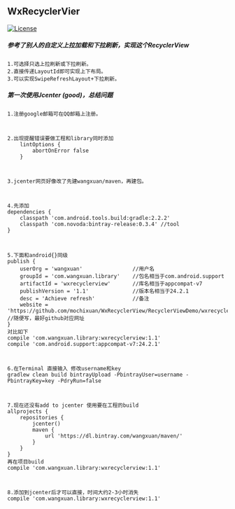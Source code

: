 ## WxRecyclerVier

[![License](https://img.shields.io/badge/license-Apache%202-green.svg)](https://www.apache.org/licenses/LICENSE-2.0)

##### 参考了别人的自定义上拉加载和下拉刷新，实现这个RecyclerView
	1.可选择只选上拉刷新或下拉刷新。
	2.直接传递LayoutId即可实现上下布局。
	3.可以实现SwipeRefreshLayout+下拉刷新。
##### 第一次使用Jcenter (good)，总结问题
	1.注册google邮箱可在QQ邮箱上注册。
#
	2.出现提醒错误要做工程和library同时添加
		lintOptions {
	        abortOnError false
	    }
#
	3.jcenter网页好像改了先建wangxuan/maven，再建包。
#
	4.先添加
	dependencies {
        classpath 'com.android.tools.build:gradle:2.2.2'
        classpath 'com.novoda:bintray-release:0.3.4' //tool
    } 
#
	5.下面和android{}同级
	publish {
	    userOrg = 'wangxuan' 				//用户名
	    groupId = 'com.wangxuan.library'	//包名相当于com.android.support
	    artifactId = 'wxrecyclerview'		//库名相当于appcompat-v7
	    publishVersion = '1.1'				//版本名相当于24.2.1
	    desc = 'Achieve refresh'			//备注
	    website = 'https://github.com/mochixuan/WxRecyclerView/RecyclerViewDemo/wxrecyclerview'	//随便写，最好github对应网址
	}
	对比如下
	compile 'com.wangxuan.library:wxrecyclerview:1.1'
	compile 'com.android.support:appcompat-v7:24.2.1'
#
	6.在Terminal 直接输入 修改username和key
	gradlew clean build bintrayUpload -PbintrayUser=username -PbintrayKey=key -PdryRun=false
#
	7.现在还没有add to jcenter 使用要在工程的build
	allprojects {
	    repositories {
	        jcenter()
	        maven {
	            url 'https://dl.bintray.com/wangxuan/maven/'
	        }
	    }
	}
	再在项目build
	compile 'com.wangxuan.library:wxrecyclerview:1.1'

#	
	8.添加到jcenter后才可以直接，时间大约2-3小时消失
	compile 'com.wangxuan.library:wxrecyclerview:1.1'
